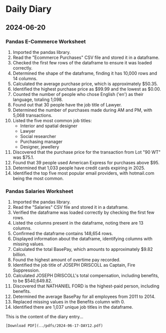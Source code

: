 # Daily Diary
## 2024-06-20

### Pandas E-Commerce Worksheet

1. Imported the pandas library.
2. Read the "Ecommerce Purchases" CSV file and stored it in a dataframe.
3. Checked the first few rows of the dataframe to ensure it was loaded correctly.
4. Determined the shape of the dataframe, finding it has 10,000 rows and 14 columns.
5. Calculated the average purchase price, which is approximately $50.35.
6. Identified the highest purchase price as $99.99 and the lowest as $0.00.
7. Counted the number of people who chose English ('en') as their language, totaling 1,098.
8. Found out that 30 people have the job title of Lawyer.
9. Determined the number of purchases made during AM and PM, with 5,068 transactions.
10. Listed the five most common job titles:
    - Interior and spatial designer
    - Lawyer
    - Social researcher
    - Purchasing manager
    - Designer, jewellery
11. Discovered that the purchase price for the transaction from Lot "90 WT" was $75.1.
12. Found that 39 people used American Express for purchases above $95.
13. Determined that 1,033 people have credit cards expiring in 2025.
14. Identified the top five most popular email providers, with hotmail.com being the most common.

### Pandas Salaries Worksheet

1. Imported the pandas library.
2. Read the "Salaries" CSV file and stored it in a dataframe.
3. Verified the dataframe was loaded correctly by checking the first few rows.
4. Listed the columns present in the dataframe, noting there are 13 columns.
5. Confirmed the dataframe contains 148,654 rows.
6. Displayed information about the dataframe, identifying columns with missing values.
7. Calculated the total BasePay, which amounts to approximately $9.82 billion.
8. Found the highest amount of overtime pay recorded.
9. Identified the job title of JOSEPH DRISCOLL as Captain, Fire Suppression.
10. Calculated JOSEPH DRISCOLL's total compensation, including benefits, to be $540,649.82.
11. Discovered that NATHANIEL FORD is the highest-paid person, including benefits.
12. Determined the average BasePay for all employees from 2011 to 2014.
13. Replaced missing values in the Benefits column with 0.
14. Identified there are 1,037 unique job titles in the dataframe.

This is the content of the diary entry...

`[Download PDF](../pdfs/2024-06-17-DAY12.pdf)`
